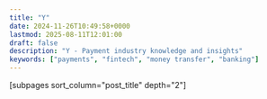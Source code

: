 ```yaml
---
title: "Y"
date: 2024-11-26T10:49:58+0000
lastmod: 2025-08-11T12:01:00
draft: false
description: "Y - Payment industry knowledge and insights"
keywords: ["payments", "fintech", "money transfer", "banking"]
---
```


[subpages sort_column="post_title" depth="2"]